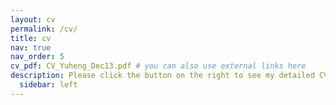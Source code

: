 ```yaml
---
layout: cv
permalink: /cv/
title: cv
nav: true
nav_order: 5
cv_pdf: CV_Yuheng_Dec13.pdf # you can also use external links here
description: Please click the button on the right to see my detailed CV.
  sidebar: left
---
```

